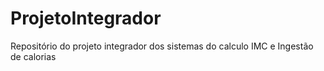 # ProjetoIntegrador
Repositório do projeto integrador dos sistemas do calculo IMC e Ingestão de calorias
